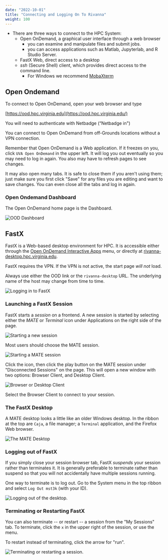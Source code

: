 ```yaml
---
date: "2022-10-01"
title: "Connecting and Logging On To Rivanna"
weight: 100
---
```


* There are three ways to connect to the HPC System:
    * Open OnDemand, a graphical user interface through a web browser
        * you can examine and manipulate files and submit jobs.
        * you can access applications such as Matlab, Jupyterlab, and R Studio Server.
    * FastX Web, direct access to a desktop
    * _ssh_ (Secure Shell) client, which provides direct access to the command line.
        * For Windows we recommend [MobaXterm](https://mobaxterm.mobatek.net/)

## Open Ondemand

To connect to Open OnDemand, open your web browser and type

[https://ood.hpc.virginia.edu](https://ood.hpc.virginia.edu/)

You will need to authenticate with Netbadge (“Netbadge in")

You can connect to Open OnDemand from off-Grounds locations without a VPN connection.

Remember that Open OnDemand is a Web application.  If it freezes on you, click `UVA Open OnDemand` in the upper left.  It will log you out eventually so you may need to log in again.  You also may have to refresh pages to see changes.

It may also open many tabs.  It is safe to close them if you aren't using them; just make sure you first click "Save" for any files you are editing and want to save changes.  You can even close all the tabs and log in again.

### Open Ondemand Dashboard

The Open OnDemand home page is the Dashboard.

![](img/OOD_Dashboard.png "OOD Dashboard")

## FastX

FastX is a Web-based desktop environment for HPC. It is accessible either through the [Open OnDemand Interactive Apps](interactive_apps) menu, or directly at [rivanna-desktop.hpc.virginia.edu](https://rivanna-desktop.hpc.virginia.edu).

FastX requires the VPN.  If the VPN is not active, the start page _will not_ load.

Always use either the OOD link or the `rivanna-desktop` URL.  The underlying name of the host may change from time to time.

![](img/FastX_splash_screen.png "Logging in to FastX")

### Launching a FastX Session

FastX starts a _session_ on a frontend. A new session is started by selecting either the _MATE_ or _Terminal_ icon under Applications on the right side of the page.

![](img/FastX_session_page.png "Starting a new session")

Most users should choose the MATE session.

![](img/FastX_session_launch.png "Starting a MATE session")

Click the icon, then click the play button on the MATE session under "Disconnected Sessions" on the page. This will open a new window with two options: Browser Client, and Desktop Client.

![](img/FastX_connect_options.png "Browser or Desktop Client")

Select the Browser Client to connect to your session.

### The FastX Desktop

A MATE desktop looks a little like an older Windows desktop. In the ribbon at the top are `Caja`, a file manager; a `Terminal` application, and the Firefox Web browser.

![](img/FastX_desktop.png "The MATE Desktop")

### Logging out of FastX

If you simply close your session browser tab, FastX _suspends_ your session rather than terminates it.  It is generally preferable to terminate rather than suspend so that you will not accidentally have multiple sessions running.

One way to terminate is to log out.  Go to the System menu in the top ribbon and select `Log Out mst3k` (with your ID).

![](img/FastX_logout.png "Logging out of the desktop.")

### Terminating or Restarting FastX

You can also terminate -- or restart -- a session from the "My Sessions" tab.  To terminate, click the `x` in the upper right of the session, or use the menu.

To restart instead of terminating, click the arrow for "run".

![](img/FastX_kill_session.png "Terminating or restarting a session.")
